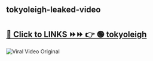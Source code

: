 
 ## tokyoleigh-leaked-video 

# <h2><a href="https://clipsfans.com/tokyoleigh&ref=git">🔗 Click to LINKS ⏩⏩ 👉 🟢 tokyoleigh </a></h2>

<a href="https://clipsfans.com/tokyoleigh&ref=git" rel="nofollow" data-target="animated-image.originalLink"><img src="https://i.ibb.co.com/xMMVF88/686577567.gif" alt="Viral Video Original" style="max-width: 100%; display: inline-block;" data-target="animated-image.originalImage"></a>
